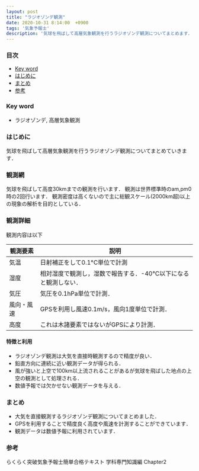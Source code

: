 ```yaml
---
layout: post
title: "ラジオゾンデ観測"
date: 2020-10-31 8:14:00  +0900
tags: '気象予報士'
description: '気球を飛ばして高層気象観測を行うラジオゾンデ観測についてまとめます．'
---
```


### 目次
- [Key word](#key-word)
- [はじめに](#はじめに)
- [まとめ](#まとめ)
- [参考](#参考)

### Key word
- ラジオゾンデ, 高層気象観測

### はじめに
気球を飛ばして高層気象観測を行うラジオゾンデ観測についてまとめていきます．

### 観測網
気球を飛ばして高度30kmまでの観測を行います．
観測は世界標準時のam,pm0時の2回行います．
観測密度は高くないので主に総観スケール(2000km超)以上の現象の解析を目的としている．

### 観測詳細
観測内容は以下

|観測要素|説明|
|---|---|
|気温|日射補正をして0.1°C単位で計測|
|湿度|相対湿度で観測し，湿数で報告する．-40°C以下になると観測しない．|
|気圧|気圧を0.1hPa単位で計測．|
|風向・風速| GPSを利用し風速0.1m/s，風向1度単位で計測．|
|高度|これは木諸要素ではないがGPSにより計測．|

#### 特徴と利用
- ラジオゾンデ観測は大気を直接時観測するので精度が良い．
- 鉛直方向に連続に近い観測データが得られる．
- 風が強いと上空で100km以上流されることがあるが気球を飛ばした地点の上空の観測として処理される．
- 数値予報では欠かせない観測データを与える．

### まとめ
- 大気を直接観測するラジオゾンデ観測についてまとめました．
- GPSを利用することで精度良く高度や風速を計測することができています．
- 観測データは数値予報に利用されています．

### 参考
らくらく突破気象予報士簡単合格テキスト 学科専門知識編 Chapter2
